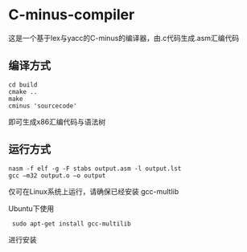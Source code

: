 # C-minus-compiler

这是一个基于lex与yacc的C-minus的编译器，由.c代码生成.asm汇编代码

## 编译方式

```shell
cd build
cmake ..
make
cminus 'sourcecode'
```

即可生成x86汇编代码与语法树

## 运行方式

```shell
nasm -f elf -g -F stabs output.asm -l output.lst
gcc –m32 output.o –o output
```

仅可在Linux系统上运行，请确保已经安装 gcc-multlib 

Ubuntu下使用

```shell
 sudo apt-get install gcc-multilib
```

进行安装
